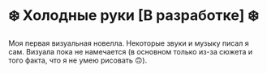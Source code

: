 # ❄️ Холодные руки [В разработке] ❄️

Моя первая визуальная новелла. Некоторые звуки и музыку писал я сам. Визуала пока не намечается (в основном только из-за сюжета и того факта, что я не умею рисовать 🙃).
